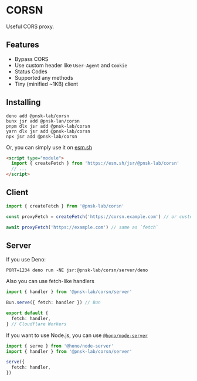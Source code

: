 # CORSN

Useful CORS proxy.

## Features

- Bypass CORS
- Use custom header like `User-Agent` and `Cookie`
- Status Codes
- Supported any methods
- Tiny (minified ~1KB) client

## Installing

```shell
deno add @pnsk-lab/corsn
bunx jsr add @pnsk-lan/corsn
pnpm dlx jsr add @pnsk-lab/corsn
yarn dlx jsr add @pnsk-lab/corsn
npx jsr add @pnsk-lab/corsn
```

Or, you can simply use it on [esm.sh](https://esm.sh)

```html
<script type="module">
  import { createFetch } from 'https://esm.sh/jsr/@pnsk-lab/corsn'
  // ...
</script>
```

## Client

```ts
import { createFetch } from '@pnsk-lab/corsn'

const proxyFetch = createFetch('https://corsn.example.com') // or custom server

await proxyFetch('https://example.com') // same as `fetch`
```

## Server

If you use Deno:

```shell
PORT=1234 deno run -NE jsr:@pnsk-lab/corsn/server/deno
```

Also you can use fetch-like handlers

```ts
import { handler } from '@pnsk-lab/corsn/server'

Bun.serve({ fetch: handler }) // Bun

export default {
  fetch: handler,
} // Cloudflare Workers
```

If you want to use Node.js, you can use
[`@hono/node-server`](https://github.com/honojs/node-server)

```ts
import { serve } from '@hono/node-server'
import { handler } from '@pnsk-lab/corsn/server'

serve({
  fetch: handler,
})
```
